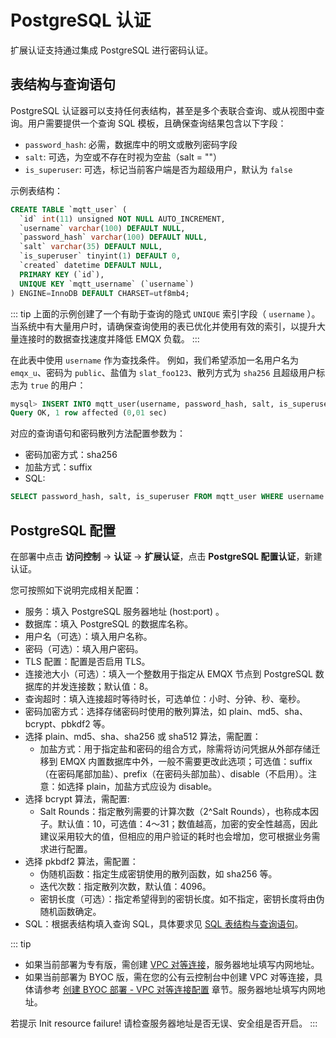 # PostgreSQL 认证

扩展认证支持通过集成 PostgreSQL 进行密码认证。

## 表结构与查询语句

PostgreSQL 认证器可以支持任何表结构，甚至是多个表联合查询、或从视图中查询。用户需要提供一个查询 SQL 模板，且确保查询结果包含以下字段：

- `password_hash`: 必需，数据库中的明文或散列密码字段
- `salt`: 可选，为空或不存在时视为空盐（salt = ""）
- `is_superuser`: 可选，标记当前客户端是否为超级用户，默认为 `false`

示例表结构：
```SQL
CREATE TABLE `mqtt_user` (
  `id` int(11) unsigned NOT NULL AUTO_INCREMENT,
  `username` varchar(100) DEFAULT NULL,
  `password_hash` varchar(100) DEFAULT NULL,
  `salt` varchar(35) DEFAULT NULL,
  `is_superuser` tinyint(1) DEFAULT 0,
  `created` datetime DEFAULT NULL,
  PRIMARY KEY (`id`),
  UNIQUE KEY `mqtt_username` (`username`)
) ENGINE=InnoDB DEFAULT CHARSET=utf8mb4;
```

::: tip
上面的示例创建了一个有助于查询的隐式 `UNIQUE` 索引字段（ `username` ）。当系统中有大量用户时，请确保查询使用的表已优化并使用有效的索引，以提升大量连接时的数据查找速度并降低 EMQX 负载。
:::

在此表中使用 `username` 作为查找条件。
例如，我们希望添加一名用户名为 `emqx_u`、密码为 `public`、盐值为 `slat_foo123`、散列方式为 `sha256` 且超级用户标志为 `true` 的用户：
```SQL
mysql> INSERT INTO mqtt_user(username, password_hash, salt, is_superuser) VALUES ('emqx_u', SHA2(concat('public', 'slat_foo123'), 256), 'slat_foo123', 1);
Query OK, 1 row affected (0,01 sec)
```
对应的查询语句和密码散列方法配置参数为：

- 密码加密方式：sha256
- 加盐方式：suffix
- SQL:
```SQL
SELECT password_hash, salt, is_superuser FROM mqtt_user WHERE username = ${username} LIMIT 1
```


## PostgreSQL 配置
在部署中点击 **访问控制** -> **认证** -> **扩展认证**，点击 **PostgreSQL 配置认证**，新建认证。

您可按照如下说明完成相关配置：

- 服务：填入 PostgreSQL 服务器地址 (host:port) 。
- 数据库：填入 PostgreSQL 的数据库名称。
- 用户名（可选）：填入用户名称。
- 密码（可选）：填入用户密码。
- TLS 配置：配置是否启用 TLS。
- 连接池大小（可选）：填入一个整数用于指定从 EMQX 节点到 PostgreSQL 数据库的并发连接数；默认值：8。
- 查询超时：填入连接超时等待时长，可选单位：小时、分钟、秒、毫秒。
- 密码加密方式：选择存储密码时使用的散列算法，如 plain、md5、sha、bcrypt、pbkdf2 等。
- 选择 plain、md5、sha、sha256 或 sha512 算法，需配置：
  - 加盐方式：用于指定盐和密码的组合方式，除需将访问凭据从外部存储迁移到 EMQX 内置数据库中外，一般不需要更改此选项；可选值：suffix（在密码尾部加盐）、prefix（在密码头部加盐）、disable（不启用）。注意：如选择 plain，加盐方式应设为 disable。
- 选择 bcrypt 算法，需配置:
  - Salt Rounds：指定散列需要的计算次数（2^Salt Rounds），也称成本因子。默认值：10，可选值：4～31；数值越高，加密的安全性越高，因此建议采用较大的值，但相应的用户验证的耗时也会增加，您可根据业务需求进行配置。
- 选择 pkbdf2 算法，需配置：
  - 伪随机函数：指定生成密钥使用的散列函数，如 sha256 等。
  - 迭代次数：指定散列次数，默认值：4096。
  - 密钥长度（可选）：指定希望得到的密钥长度。如不指定，密钥长度将由伪随机函数确定。
- SQL：根据表结构填入查询 SQL，具体要求见 [SQL 表结构与查询语句](https://docs.emqx.com/zh/enterprise/latest/access-control/authn/mysql.html#sql-%E8%A1%A8%E7%BB%93%E6%9E%84%E4%B8%8E%E6%9F%A5%E8%AF%A2%E8%AF%AD%E5%8F%A5)。

::: tip
* 如果当前部署为专有版，需创建 [VPC 对等连接](../deployments/vpc_peering.md)，服务器地址填写内网地址。
* 如果当前部署为 BYOC 版，需在您的公有云控制台中创建 VPC 对等连接，具体请参考 [创建 BYOC 部署 - VPC 对等连接配置](../create/byoc.md#vpc-对等连接配置) 章节。服务器地址填写内网地址。

若提示 Init resource failure! 请检查服务器地址是否无误、安全组是否开启。
:::
